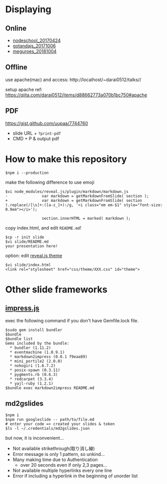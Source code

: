 # Displaying
## Online

- [nodeschool_20170424](https://darai0512.github.io/talks/nodeschool_20170424/)
- [gotandajs_20171006](https://darai0512.github.io/talks/gotandajs_20171006/)
- [meguroes_20181004](https://darai0512.github.io/talks/meguroes_20181004/)

## Offline

use apache(mac) and access: http://localhost/~darai0512/talks/<dirname>/

setup apache ref: https://qiita.com/darai0512/items/d88662773a070b1bc750#apache

## PDF

https://gist.github.com/uupaa/7744760

- slide URL + `?print-pdf`
- CMD + P & output pdf

# How to make this repository

```
$npm i --production
```

make the following difference to use emoji

```
$vi node_modules/reveal.js/plugin/markdown/markdown.js
-				var markdown = getMarkdownFromSlide( section );
+				var markdown = getMarkdownFromSlide( section ).replace(/[\s]+:([a-z_]+):/g, '<i class="em em-$1" style="font-size: 0.9em"></i>');

 				section.innerHTML = marked( markdown );
```

copy index.html, and edit `README.md`!

```
$cp -r init slide
$vi slide/README.md
your presentation here!
```

option: edit [reveal.js theme](https://revealjs.com/#/themes)

```
$vi slide/index.html
<link rel="stylesheet" href="css/theme/XXX.css" id="theme">
```

# Other slide frameworks
## [impress.js](https://github.com/tsucchi/ruby-markdown2impress)

exec the following command if you don't have Gemfile.lock file.

```
$sudo gem install bundler
$bundle
$bundle list
Gems included by the bundle:
  * bundler (1.11.2)
  * eventmachine (1.0.9.1)
  * markdown2impress (0.0.1 f9eaa89)
  * mini_portile2 (2.0.0)
  * nokogiri (1.6.7.2)
  * posix-spawn (0.3.11)
  * pygments.rb (0.6.3)
  * redcarpet (3.3.4)
  * yajl-ruby (1.2.1)
$bundle exec markdown2impress README.md
```

## md2gslides

```
$npm i
$npm run googleslide -- path/to/file.md
# enter your code => created your slides & token
$ls -l ~/.credentials/md2gslides.json
```

but now, it is inconvenient...

- Not available strikethrough(取り消し線)
- Error message is only 1 pattern, so unkind...
- Many making time due to Authentication
  - over 20 seconds even if only 2,3 pages...
- Not available multiple hyperlinks every one line
- Error if including a hyperlink in the beginning of unorder list
